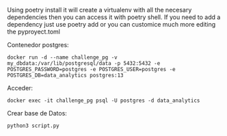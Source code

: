 Using poetry install it will create a virtualenv with all the necesary dependencies then you can access it with poetry shell.
If you need to add a dependency just use poetry add <dependency> or you can customice much more editing the pyproyect.toml



Contenedor postgres:

    docker run -d --name challenge_pg -v my_dbdata:/var/lib/postgresql/data -p 5432:5432 -e POSTGRES_PASSWORD=postgres -e POSTGRES_USER=postgres -e POSTGRES_DB=data_analytics postgres:13

Acceder:

    docker exec -it challenge_pg psql -U postgres -d data_analytics

Crear base de Datos:

    python3 script.py
